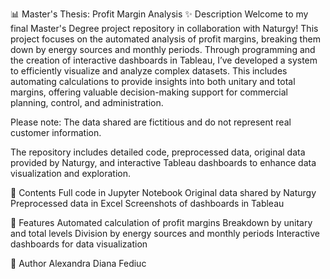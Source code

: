 📊 Master's Thesis: Profit Margin Analysis
✨ Description
Welcome to my final Master's Degree project repository in collaboration with Naturgy! This project focuses on the automated analysis of profit margins, breaking them down by energy sources and monthly periods. Through programming and the creation of interactive dashboards in Tableau, I’ve developed a system to efficiently visualize and analyze complex datasets. This includes automating calculations to provide insights into both unitary and total margins, offering valuable decision-making support for commercial planning, control, and administration.

Please note: The data shared are fictitious and do not represent real customer information.

The repository includes detailed code, preprocessed data, original data provided by Naturgy, and interactive Tableau dashboards to enhance data visualization and exploration.

📂 Contents
Full code in Jupyter Notebook
Original data shared by Naturgy
Preprocessed data in Excel
Screenshots of dashboards in Tableau

🌟 Features
Automated calculation of profit margins
Breakdown by unitary and total levels
Division by energy sources and monthly periods
Interactive dashboards for data visualization

💼 Author
Alexandra Diana Fediuc
